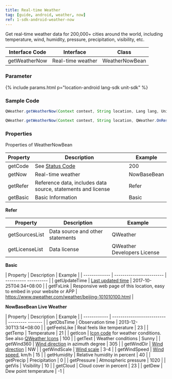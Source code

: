 ```yaml
---
title: Real-time Weather
tag: [guide, android, weather, now]
ref: 1-sdk-android-weather-now
---
```


Get real-time weather data for 200,000+ cities around the world, including temperature, wind, humidity, pressure, precipitation, visibility, etc.


| Interface Code| Interface  | Class |
| ------------ | ------------- | -------------- |
| getWeatherNow| Real-time weather  | WeatherNowBean |

### Parameter

{% include params.html p="location-android lang-sdk unit-sdk" %}

### Sample Code

```java
QWeather.getWeatherNow(Context context, String location, Lang lang, Unit unit, QWeather.OnResultWeatherNowListener listener);

QWeather.getWeatherNow(Context context, String location, QWeather.OnResultWeatherNowListener listener);
```

### Properties

Properties of WeatherNowBean

| Property | Description | Example |
| -------- | -------------------------- | ----------- |
| getCode | See [Status Code](/en/docs/resource/status-code/) | 200 |
| getNow | Real-time weather | NowBaseBean |
| getRefer | Reference data, includes data source, statements and license | Refer |
| getBasic | Basic Information | Basic |

**Refer**

| Property | Description | Example |
| -------------- | ------------ | ------------------ |
| getSourcesList | Data source and other statements | QWeather |
| getLicenseList | Data license | QWeather Developers License |

**Basic**

| Property | Description | Example |
| ------------- | ------------------------ | ---------- ---------- |
| getUpdateTime | [Last updated time](/en/docs/resource/glossary/#update-time) | 2017-10-25T04:34+08:00 |
| getFxLink | Responsive web page of this location, easy to embed in your website or APP | https://www.qweather.com/weather/beijing-101010100.html |

**NowBaseBean Live Weather**

| Property | Description | Example |
| ------------ | -------------------------- | --------- ------- |
| getObsTime | Observation time | 2013-12-30T13:14+08:00 |
| getFeelsLike | Real feels like temperature | 23 |
| getTemp | Temperature | 21 |
| getIcon | [Icon code](/en/docs/resource/icons/) for weather conditions. See also [QWeather Icons](https://icons.qweather.com/en/) | 100 |
| getText | Weather conditions | Sunny |
| getWind360 | [Wind direction](/en/docs/resource/wind-info/#wind-direction) in azimuth degree | 305 |
| getWindDir | [Wind direction](/en/docs/resource/wind-info/#wind-direction) | NW |
| getWindScale | [Wind scale](/en/docs/resource/wind-info/#wind-scale) | 3-4 |
| getWindSpeed ​​| [Wind speed](/en/docs/resource/wind-info/#wind-speed), km/h | 15 |
| getHumidity | Relative humidity in percent | 40 |
| getPrecip | Precipitation | 0 |
| getPressure | Atmospheric pressure | 1020 |
| getVis | Visibility | 10 |
| getCloud | Cloud cover in percent | 23 |
| getDew | Dew point temperature | -1 |
